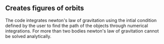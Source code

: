 ## Creates figures of orbits

The code integrates newton's law of gravitation using the intial condition defined by the user to find the path of the objects through numerical integrations.
For more than two bodies newton's law of gravitation cannot be solved analytically.
